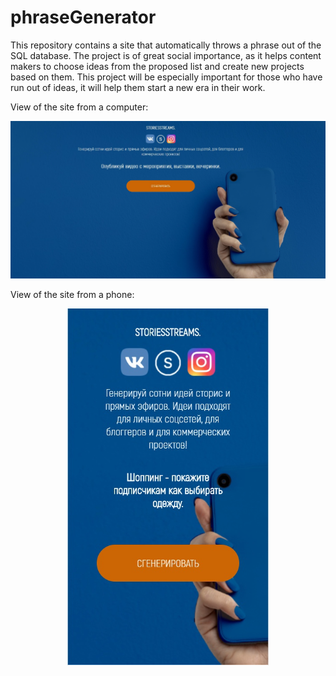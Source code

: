 ﻿# phraseGenerator

This repository contains a site that automatically throws a phrase out of the SQL database. The project is of great social importance, as it helps content makers to choose ideas from the proposed list and create new projects based on them. This project will be especially important for those who have run out of ideas, it will help them start a new era in their work.

View of the site from a computer:
<p align="center">
    <img src="Images/image2.jpg">
</p>

View of the site from a phone:
<p align="center">
    <img src="Images/image1.jpg">
</p>
